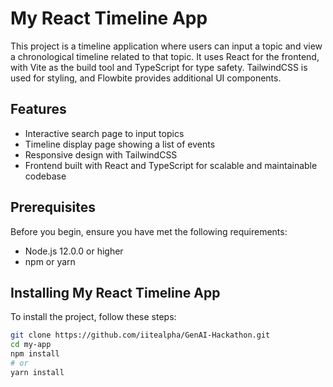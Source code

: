 # My React Timeline App

This project is a timeline application where users can input a topic and view a chronological timeline related to that topic. It uses React for the frontend, with Vite as the build tool and TypeScript for type safety. TailwindCSS is used for styling, and Flowbite provides additional UI components.

## Features

- Interactive search page to input topics
- Timeline display page showing a list of events
- Responsive design with TailwindCSS
- Frontend built with React and TypeScript for scalable and maintainable codebase

## Prerequisites

Before you begin, ensure you have met the following requirements:
- Node.js 12.0.0 or higher
- npm or yarn

## Installing My React Timeline App

To install the project, follow these steps:

```bash
git clone https://github.com/iitealpha/GenAI-Hackathon.git
cd my-app
npm install
# or
yarn install
